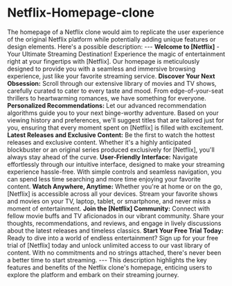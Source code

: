 # Netflix-Homepage-clone
 The homepage of a Netflix clone would aim to replicate the user experience of the original Netflix platform while potentially adding unique features or design elements. Here's a possible description:  ---  **Welcome to [Netflix]** - Your Ultimate Streaming Destination!  Experience the magic of entertainment right at your fingertips with [Netflix]. Our homepage is meticulously designed to provide you with a seamless and immersive browsing experience, just like your favorite streaming service.  **Discover Your Next Obsession:** Scroll through our extensive library of movies and TV shows, carefully curated to cater to every taste and mood. From edge-of-your-seat thrillers to heartwarming romances, we have something for everyone.  **Personalized Recommendations:** Let our advanced recommendation algorithms guide you to your next binge-worthy adventure. Based on your viewing history and preferences, we'll suggest titles that are tailored just for you, ensuring that every moment spent on [Netflix] is filled with excitement.  **Latest Releases and Exclusive Content:** Be the first to watch the hottest releases and exclusive content. Whether it's a highly anticipated blockbuster or an original series produced exclusively for [Netflix], you'll always stay ahead of the curve.  **User-Friendly Interface:** Navigate effortlessly through our intuitive interface, designed to make your streaming experience hassle-free. With simple controls and seamless navigation, you can spend less time searching and more time enjoying your favorite content.  **Watch Anywhere, Anytime:** Whether you're at home or on the go, [Netflix] is accessible across all your devices. Stream your favorite shows and movies on your TV, laptop, tablet, or smartphone, and never miss a moment of entertainment.  **Join the [Netflix] Community:** Connect with fellow movie buffs and TV aficionados in our vibrant community. Share your thoughts, recommendations, and reviews, and engage in lively discussions about the latest releases and timeless classics.  **Start Your Free Trial Today:** Ready to dive into a world of endless entertainment? Sign up for your free trial of [Netflix] today and unlock unlimited access to our vast library of content. With no commitments and no strings attached, there's never been a better time to start streaming.  ---  This description highlights the key features and benefits of the Netflix clone's homepage, enticing users to explore the platform and embark on their streaming journey.
